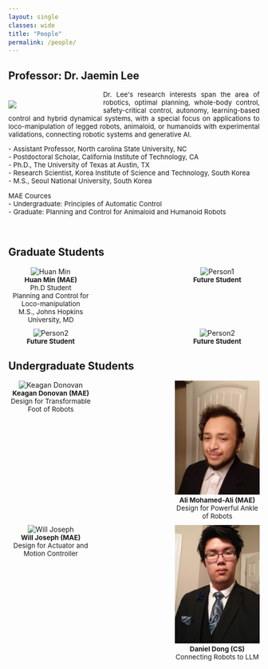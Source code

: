 ```yaml
---
layout: single
classes: wide
title: "People"
permalink: /people/
---
```


## Professor: Dr. Jaemin Lee

<img src="/assets/images/Jaemin5.jpg" align="left" width="170px" style="margin-right: 20px;margin-top: 20px;"/>
<p style="text-align: justify;font-size:10pt;">
  Dr. Lee's research interests span the area of robotics, optimal planning, whole-body control, safety-critical control, autonomy, learning-based control and hybrid dynamical systems, with a special focus on applications to loco-manipulation of legged robots, animaloid, or humanoids with experimental validations, connecting robotic systems and generative AI.<br>
</p>  

<p style="text-align: justify;font-size:10pt;">
  - Assistant Professor, North carolina State University, NC <br>
  - Postdoctoral Scholar, California Institute of Technology, CA <br>
  - Ph.D., The University of Texas at Austin, TX <br>
  - Research Scientist, Korea Institute of Science and Technology, South Korea <br>
  - M.S., Seoul National University, South Korea <br>
</p>

<p style="text-align: justify;font-size:10pt;">
MAE Cources <br>
  - Undergraduate: Principles of Automatic Control <br>
  - Graduate: Planning and Control for Animaloid and Humanoid Robots
</p>


<p> <br> </p>

## Graduate Students
<div style="display: flex; justify-content: space-between; flex-wrap: wrap; gap: 10px; ">
  <div style="text-align: center; width: 170px;">
    <img src="/assets/images/Huan_min.jpg" style="width: 100%;" alt="Huan Min"/>
    <p style="font-size:10pt;margin: 0;"> <b>Huan Min (MAE) </b> <br>
    Ph.D Student <br>  
    Planning and Control for Loco-manipulation <br>
    M.S., Johns Hopkins University, MD
    </p>
  </div>
  <div style="text-align: center; width: 170px;">
    <img src="/assets/images/robot_logo.png" style="width: 100%;" alt="Person1"/>
    <p style="font-size:10pt;margin: 0;"> <b>Future Student</b> <br>
    </p>
  </div>
  <div style="text-align: center; width: 170px;">
    <img src="/assets/images/robot_logo.png" style="width: 100%;" alt="Person2"/>
    <p style="font-size:10pt;margin: 0;"> <b>Future Student</b> <br>
    </p>
  </div>
  <div style="text-align: center; width: 170px;">
    <img src="/assets/images/robot_logo.png" style="width: 100%;" alt="Person2"/>
    <p style="font-size:10pt;margin: 0;"> <b>Future Student</b> <br>
    </p>
  </div>
</div>

<p> </p>

## Undergraduate Students
<div style="display: flex; justify-content: space-between; flex-wrap: wrap; gap: 10px; ">
  <div style="text-align: center; width: 170px;">
    <img src="/assets/images/Keagan.png" style="width: 100%;" alt="Keagan Donovan"/>
    <p style="font-size:10pt;margin: 0;"> <b>Keagan Donovan (MAE)</b> <br>
    Design for Transformable Foot of Robots
    </p>
  </div>
  <div style="text-align: center; width: 170px;">
    <img src="/assets/images/Ali.jpg" style="width: 100%;" alt="Ali Mohamed-Ali"/>
    <p style="font-size:10pt;margin: 0;"> <b>Ali Mohamed-Ali (MAE)</b> <br>
    Design for Powerful Ankle of Robots
    </p>
  </div>
    <div style="text-align: center; width: 170px;">
    <img src="/assets/images/Will.jpg" style="width: 100%;" alt="Will Joseph"/>
    <p style="font-size:10pt;margin: 0;"> <b>Will Joseph (MAE)</b> <br>
      Design for Actuator and Motion Controller
    </p>
  </div>  
  <div style="text-align: center; width: 170px;">
    <img src="/assets/images/daniel_dong.jpg" style="width: 100%;" alt="Daniel Dong"/>
    <p style="font-size:10pt;margin: 0;"> <b>Daniel Dong (CS)</b> <br>
      Connecting Robots to LLM
    </p>
  </div>
</div>


